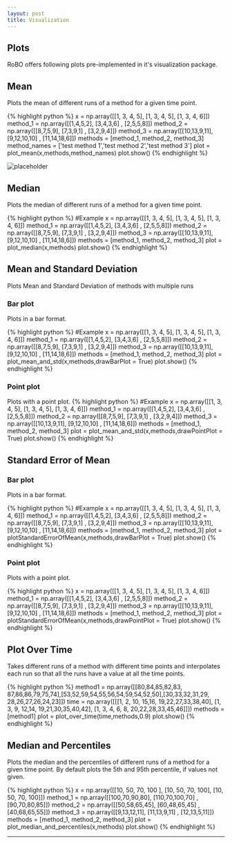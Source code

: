 ```yaml
---
layout: post
title: Visualization
---
```


## Plots
RoBO offers following plots pre-implemented in it's visualization package.

## Mean
Plots the mean of different runs of a method for a given time point.

{% highlight python %}
x = np.array([[1, 3, 4, 5], [1, 3, 4, 5], [1, 3, 4, 6]])
method_1 = np.array([[1,4,5,2], [3,4,3,6] , [2,5,5,8]])
method_2 = np.array([[8,7,5,9], [7,3,9,1] , [3,2,9,4]])
method_3 = np.array([[10,13,9,11], [9,12,10,10] , [11,14,18,6]])
methods = [method_1, method_2, method_3]
method_names = ['test method 1','test method 2','test method 3']
plot = plot_mean(x,methods,method_names)
plot.show()
{% endhighlight %}

![placeholder](http://automl.github.io/RoBO/public/visualization/mean.png "mean")

## Median

Plots the median of different runs of a method for a given time point.

{% highlight python %}
#Example
x = np.array([[1, 3, 4, 5], [1, 3, 4, 5], [1, 3, 4, 6]])
method_1 = np.array([[1,4,5,2], [3,4,3,6] , [2,5,5,8]])
method_2 = np.array([[8,7,5,9], [7,3,9,1] , [3,2,9,4]])
method_3 = np.array([[10,13,9,11], [9,12,10,10] , [11,14,18,6]])
methods = [method_1, method_2, method_3]
plot = plot_median(x,methods)
plot.show()
{% endhighlight %}

## Mean and Standard Deviation

Plots Mean and Standard Deviation of methods with multiple runs

### Bar plot

Plots in a bar format. 

{% highlight python %}
#Example
x = np.array([[1, 3, 4, 5], [1, 3, 4, 5], [1, 3, 4, 6]])
method_1 = np.array([[1,4,5,2], [3,4,3,6] , [2,5,5,8]])
method_2 = np.array([[8,7,5,9], [7,3,9,1] , [3,2,9,4]])
method_3 = np.array([[10,13,9,11], [9,12,10,10] , [11,14,18,6]])
methods = [method_1, method_2, method_3]
plot = plot_mean_and_std(x,methods,drawBarPlot = True)
plot.show()
{% endhighlight %}

### Point plot

Plots with a point plot.
{% highlight python %}
#Example
x = np.array([[1, 3, 4, 5], [1, 3, 4, 5], [1, 3, 4, 6]])
method_1 = np.array([[1,4,5,2], [3,4,3,6] , [2,5,5,8]])
method_2 = np.array([[8,7,5,9], [7,3,9,1] , [3,2,9,4]])
method_3 = np.array([[10,13,9,11], [9,12,10,10] , [11,14,18,6]])
methods = [method_1, method_2, method_3]
plot = plot_mean_and_std(x,methods,drawPointPlot = True)
plot.show()
{% endhighlight %}

## Standard Error of Mean

### Bar plot

Plots in a bar format.

{% highlight python %}
#Example
x = np.array([[1, 3, 4, 5], [1, 3, 4, 5], [1, 3, 4, 6]])
method_1 = np.array([[1,4,5,2], [3,4,3,6] , [2,5,5,8]])
method_2 = np.array([[8,7,5,9], [7,3,9,1] , [3,2,9,4]])
method_3 = np.array([[10,13,9,11], [9,12,10,10] , [11,14,18,6]])
methods = [method_1, method_2, method_3]
plot = plotStandardErrorOfMean(x,methods,drawBarPlot = True)
plot.show()
{% endhighlight %}

### Point plot

Plots with a point plot.

{% highlight python %}
x = np.array([[1, 3, 4, 5], [1, 3, 4, 5], [1, 3, 4, 6]])
method_1 = np.array([[1,4,5,2], [3,4,3,6] , [2,5,5,8]])
method_2 = np.array([[8,7,5,9], [7,3,9,1] , [3,2,9,4]])
method_3 = np.array([[10,13,9,11], [9,12,10,10] , [11,14,18,6]])
methods = [method_1, method_2, method_3]
plot = plotStandardErrorOfMean(x,methods,drawPointPlot = True)
plot.show()
{% endhighlight %}

## Plot Over Time
Takes different runs of a method with different time points and interpolates each run so that all the runs have a value at all the time points.

{% highlight python %}
method1 = np.array([[80,84,85,82,83, 87,86,86,79,75,74],[53,52,59,54,55,56,54,59,54,52,50],[30,33,32,31,29, 28,26,27,26,24,23]])
time = np.array([[[1, 2, 10, 15,16, 19,22,27,33,38,40], [1, 3, 9, 12,14, 19,21,30,35,40,42], [1, 3, 4, 6, 8, 20,22,28,33,45,46]]])
methods = [method1]
plot = plot_over_time(time,methods,0.9)
plot.show()
{% endhighlight %}

## Median and Percentiles
Plots the median and the percentiles of different runs of a method for a given time point. By default plots the 5th and 95th percentile, if values not given.

{% highlight python %}
x = np.array([[10, 50, 70, 100 ], [10, 50, 70, 100], [10, 50, 70, 100]])
method_1 = np.array([[100,70,90,80], [110,70,100,70] , [90,70,80,85]])
method_2 = np.array([[50,58,65,45], [60,48,65,45] , [40,68,65,55]])
method_3 = np.array([[9,13,12,11], [11,13,9,11] , [12,13,5,11]])
methods = [method_1, method_2, method_3]
plot = plot_median_and_percentiles(x,methods)
plot.show()
{% endhighlight %}

-----
